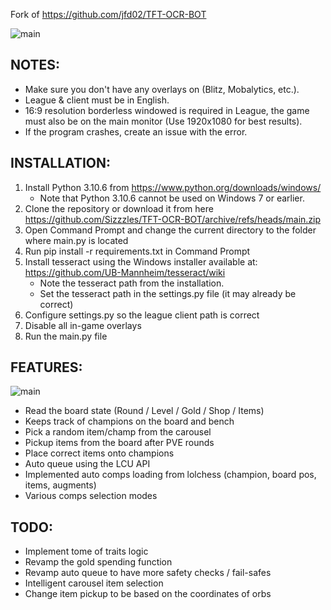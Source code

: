 Fork of https://github.com/jfd02/TFT-OCR-BOT

![main](https://i.imgur.com/roX0N3C.png)

## NOTES:
- Make sure you don't have any overlays on (Blitz, Mobalytics, etc.).
- League & client must be in English.
- 16:9 resolution borderless windowed is required in League, the game must also be on the main monitor (Use 1920x1080 for best results).
- If the program crashes, create an issue with the error.

## INSTALLATION:
1. Install Python 3.10.6 from https://www.python.org/downloads/windows/
   - Note that Python 3.10.6 cannot be used on Windows 7 or earlier.
2. Clone the repository or download it from here https://github.com/Sizzzles/TFT-OCR-BOT/archive/refs/heads/main.zip
3. Open Command Prompt and change the current directory to the folder where main.py is located 
4. Run pip install -r requirements.txt in Command Prompt
5. Install tesseract using the Windows installer available at: https://github.com/UB-Mannheim/tesseract/wiki
   - Note the tesseract path from the installation.
   - Set the tesseract path in the settings.py file (it may already be correct)
6. Configure settings.py so the league client path is correct
7. Disable all in-game overlays
8. Run the main.py file

## FEATURES:
![main](https://i.imgur.com/1bXOmag.png)
- Read the board state (Round / Level / Gold / Shop / Items)
- Keeps track of champions on the board and bench
- Pick a random item/champ from the carousel
- Pickup items from the board after PVE rounds
- Place correct items onto champions
- Auto queue using the LCU API
- Implemented auto comps loading from lolchess (champion, board pos, items, augments)
- Various comps selection modes

## TODO:
- Implement tome of traits logic
- Revamp the gold spending function
- Revamp auto queue to have more safety checks / fail-safes
- Intelligent carousel item selection
- Change item pickup to be based on the coordinates of orbs
